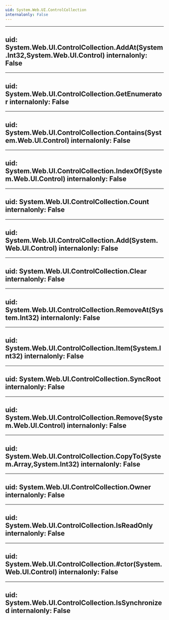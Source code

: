 ```yaml
---
uid: System.Web.UI.ControlCollection
internalonly: False
---
```


---
uid: System.Web.UI.ControlCollection.AddAt(System.Int32,System.Web.UI.Control)
internalonly: False
---

---
uid: System.Web.UI.ControlCollection.GetEnumerator
internalonly: False
---

---
uid: System.Web.UI.ControlCollection.Contains(System.Web.UI.Control)
internalonly: False
---

---
uid: System.Web.UI.ControlCollection.IndexOf(System.Web.UI.Control)
internalonly: False
---

---
uid: System.Web.UI.ControlCollection.Count
internalonly: False
---

---
uid: System.Web.UI.ControlCollection.Add(System.Web.UI.Control)
internalonly: False
---

---
uid: System.Web.UI.ControlCollection.Clear
internalonly: False
---

---
uid: System.Web.UI.ControlCollection.RemoveAt(System.Int32)
internalonly: False
---

---
uid: System.Web.UI.ControlCollection.Item(System.Int32)
internalonly: False
---

---
uid: System.Web.UI.ControlCollection.SyncRoot
internalonly: False
---

---
uid: System.Web.UI.ControlCollection.Remove(System.Web.UI.Control)
internalonly: False
---

---
uid: System.Web.UI.ControlCollection.CopyTo(System.Array,System.Int32)
internalonly: False
---

---
uid: System.Web.UI.ControlCollection.Owner
internalonly: False
---

---
uid: System.Web.UI.ControlCollection.IsReadOnly
internalonly: False
---

---
uid: System.Web.UI.ControlCollection.#ctor(System.Web.UI.Control)
internalonly: False
---

---
uid: System.Web.UI.ControlCollection.IsSynchronized
internalonly: False
---
